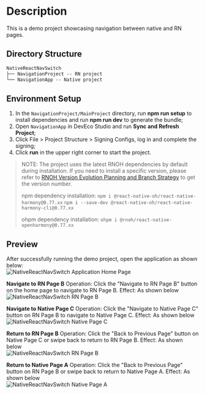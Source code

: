 # Description

This is a demo project showcasing navigation between native and RN pages.

## Directory Structure

```md
NativeReactNavSwitch
├── NavigationProject -- RN project
└── NavigationApp -- Native project
```

## Environment Setup
1. In the `NavigationProject/MainProject` directory, run **npm run setup** to install dependencies and run **npm run dev** to generate the bundle;
2. Open `NavigationApp` in DevEco Studio and run **Sync and Refresh Project**;
3. Click File > Project Structure > Signing Configs, log in and complete the signing;
4. Click **run** in the upper right corner to start the project.

> NOTE: The project uses the latest RNOH dependencies by default during installation. If you need to install a specific version, please refer to [RNOH Version Evolution Planning and Branch Strategy](https://gitcode.com/openharmony-sig/ohos_react_native/wiki/RNOH版本演进规划和分支策略.md) to get the version number.
> 
> npm dependency installation: `npm i @react-native-oh/react-native-harmony@0.77.xx` `npm i --save-dev @react-native-oh/react-native-harmony-cli@0.77.xx`
> 
> ohpm dependency installation: `ohpm i @rnoh/react-native-openharmony@0.77.xx`

## Preview
After successfully running the demo project, open the application as shown below:  
![NativeReactNavSwitch Application Home Page](../../zh-cn//figures/NativeReactNavSwitch-首页.png)

**Navigate to RN Page B**
Operation: Click the "Navigate to RN Page B" button on the home page to navigate to RN Page B.
Effect: As shown below  
![NativeReactNavSwitch RN Page B](../../zh-cn//figures/NativeReactNavSwitch-RN页面B.png)

**Navigate to Native Page C**
Operation: Click the "Navigate to Native Page C" button on RN Page B to navigate to Native Page C.
Effect: As shown below  
![NativeReactNavSwitch Native Page C](../../zh-cn//figures/NativeReactNavSwitch-原生页面C.png)

**Return to RN Page B**
Operation: Click the "Back to Previous Page" button on Native Page C or swipe back to return to RN Page B.
Effect: As shown below  
![NativeReactNavSwitch RN Page B](../../zh-cn//figures/NativeReactNavSwitch-RN页面B.png)

**Return to Native Page A**
Operation: Click the "Back to Previous Page" button on RN Page B or swipe back to return to Native Page A.
Effect: As shown below  
![NativeReactNavSwitch Native Page A](../../zh-cn//figures/NativeReactNavSwitch-首页.png)
